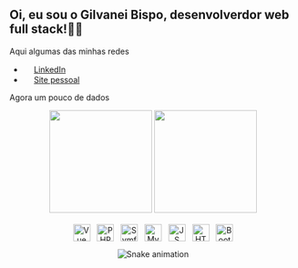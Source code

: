 ## Oi, eu sou o Gilvanei Bispo, desenvolverdor web full stack!👋🏽
<!--
Here are some ideas to get you started:

- 🔭 I’m currently working on ...
- 🌱 I’m currently learning ...
- 👯 I’m looking to collaborate on ...
- 🤔 I’m looking for help with ...
- 💬 Ask me about ...
- 📫 How to reach me: ...
- 😄 Pronouns: ...
- ⚡ Fun fact: ...
-->
Aqui algumas das minhas redes

- <img width="15" src="https://cdn.jsdelivr.net/gh/devicons/devicon/icons/linkedin/linkedin-original.svg"/> [LinkedIn](https://www.linkedin.com/in/gilvanei-bispo)
- <img width="15" fill="white" src="https://cdn.jsdelivr.net/gh/devicons/devicon/icons/chrome/chrome-plain.svg"/> [Site pessoal](https://gilvaneibispo.com.br)
           
Agora um pouco de dados
<div align="center">
  <img height="180em" src="https://github-readme-stats.vercel.app/api?username=gilvaneibispo&show_icons=true&include_all_commits=true&count_private=true&theme=radical"/>
  <img height="180em" src="https://github-readme-stats.vercel.app/api/top-langs?username=gilvaneibispo&show_icons=true&include_all_commits=true&count_private=true&layout=compact&langs_count=8&theme=radical"/>
</div>

<div style="display: inline_block"  align="center"><br>
  <img align="center" alt="Vue" height="30" width="30" src="https://cdn.jsdelivr.net/gh/devicons/devicon/icons/vuejs/vuejs-original.svg"/>&nbsp;&nbsp;
  <img align="center" alt="PHP" height="30" width="30"src="https://cdn.jsdelivr.net/gh/devicons/devicon/icons/php/php-plain.svg"/>&nbsp;&nbsp;
  <img align="center" alt="Symfony" height="30" width="30" src="https://cdn.jsdelivr.net/gh/devicons/devicon/icons/symfony/symfony-original.svg" />&nbsp;&nbsp;
  <img align="center" alt="MySQL" height="30" src="https://cdn.jsdelivr.net/gh/devicons/devicon/icons/mysql/mysql-original-wordmark.svg" />&nbsp;&nbsp;
  <img align="center" alt="JS" height="30" width="30" src="https://cdn.jsdelivr.net/gh/devicons/devicon/icons/javascript/javascript-original.svg" />&nbsp;&nbsp;
  <img align="center" alt="HTML5" height="30" width="30" src="https://cdn.jsdelivr.net/gh/devicons/devicon/icons/html5/html5-plain.svg" />&nbsp;&nbsp;
  <img align="center" alt="Bootstrap" height="30" width="30" src="https://cdn.jsdelivr.net/gh/devicons/devicon/icons/bootstrap/bootstrap-plain.svg" />
  
  ![Snake animation](https://github.com/gilvaneibispo/gilvaneibispo/blob/output/github-contribution-grid-snake.svg)
</div>


